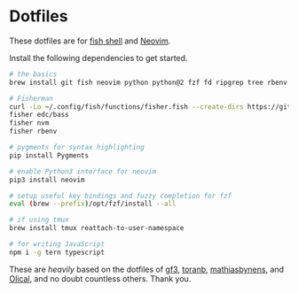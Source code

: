 # Dotfiles

These dotfiles are for [fish shell](https://fishshell.com/) and [Neovim](https://neovim.io/).

Install the following dependencies to get started.

```sh
# the basics
brew install git fish neovim python python@2 fzf fd ripgrep tree rbenv

# Fisherman
curl -Lo ~/.config/fish/functions/fisher.fish --create-dirs https://git.io/fisher
fisher edc/bass
fisher nvm
fisher rbenv

# pygments for syntax highlighting
pip install Pygments

# enable Python3 interface for neovim
pip3 install neovim

# setup useful key bindings and fuzzy completion for fzf
eval (brew --prefix)/opt/fzf/install --all

# if using tmux
brew install tmux reattach-to-user-namespace

# for writing JavaScript
npm i -g tern typescript
```

These are _heavily_ based on the dotfiles of [gf3](https://github.com/gf3/dotfiles), [toranb](https://github.com/toranb/dotfiles), [mathiasbynens](https://github.com/mathiasbynens/dotfiles), and [Olical](https://github.com/Olical/dotfiles), and no doubt countless others. Thank you.
